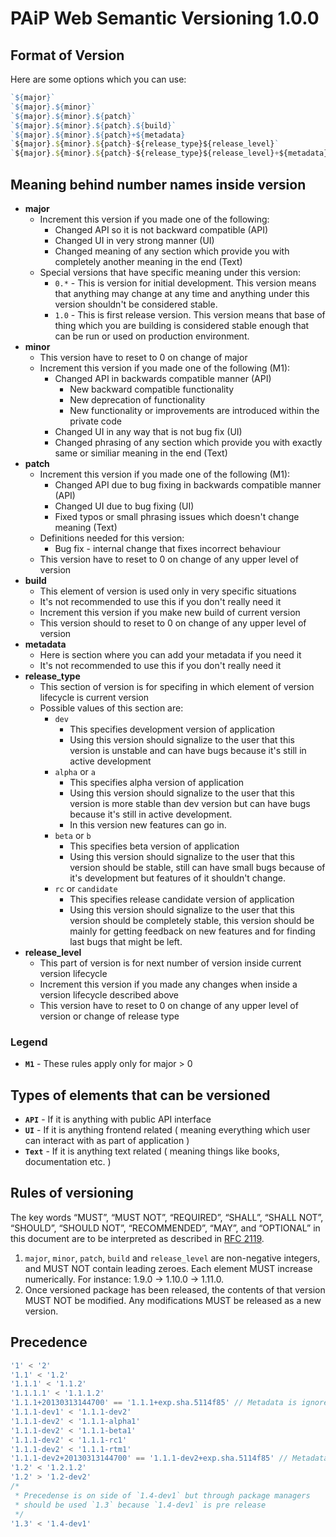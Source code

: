 # PAiP Web Semantic Versioning 1.0.0

## Format of Version

Here are some options which you can use:

```javascript
`${major}`
`${major}.${minor}`
`${major}.${minor}.${patch}`
`${major}.${minor}.${patch}.${build}`
`${major}.${minor}.${patch}+${metadata}
`${major}.${minor}.${patch}-${release_type}${release_level}`
`${major}.${minor}.${patch}-${release_type}${release_level}+${metadata}`
```

## Meaning behind number names inside version

- **major**
	- Increment this version if you made one of the following:
    	- Changed API so it is not backward compatible (API)
        - Changed UI in very strong manner (UI)
        - Changed meaning of any section which provide you with completely another meaning in the end (Text)
    - Special versions that have specific meaning under this version:
    	- `0.*` - This is version for initial development. This version means that anything may change at any time and anything under this version shouldn't be considered stable.
        - `1.0` - This is first release version. This version means that base of thing which you are building is considered stable enough that can be run or used on production environment.
- **minor**
    - This version have to reset to 0 on change of major
	- Increment this version if you made one of the following (M1):
    	- Changed API in backwards compatible manner (API)
        	- New backward compatible functionality
            - New deprecation of functionality
            - New functionality or improvements are introduced within the private code
        - Changed UI in any way that is not bug fix (UI)
        - Changed phrasing of any section which provide you with exactly same or similiar meaning in the end (Text)
- **patch**
	- Increment this version if you made one of the following (M1):
    	- Changed API due to bug fixing in backwards compatible manner (API)
        - Changed UI due to bug fixing (UI)
        - Fixed typos or small phrasing issues which doesn't change meaning (Text)
    - Definitions needed for this version:
    	- Bug fix - internal change that fixes incorrect behaviour
    - This version have to reset to 0 on change of any upper level of version
- **build**
	- This element of version is used only in very specific situations
    - It's not recommended to use this if you don't really need it
    - Increment this version if you make new build of current version
    - This version should to reset to 0 on change of any upper level of version
- **metadata**
	- Here is section where you can add your metadata if you need it
    - It's not recommended to use this if you don't really need it
- **release_type**
	- This section of version is for specifing in which element of version lifecycle is current version
    - Possible values of this section are:
    	- `dev`
        	- This specifies development version of application
            - Using this version should signalize to the user that this version is unstable and can have bugs because it's still in active development
        - `alpha` or `a`
        	- This specifies alpha version of application
            - Using this version should signalize to the user that this version is more stable than dev version but can have bugs because it's still in active development.
            - In this version new features can go in.
        - `beta` or `b`
        	- This specifies beta version of application
            - Using this version should signalize to the user that this version should be stable, still can have small bugs because of it's development but features of it shouldn't change.
        - `rc` or `candidate`
        	- This specifies release candidate version of application
            - Using this version should signalize to the user that this version should be completely stable, this version should be mainly for getting feedback on new features and for finding last bugs that might be left.
- **release_level**
	- This part of version is for next number of version inside current version lifecycle
    - Increment this version if you made any changes when inside a version lifecycle described above
    - This version have to reset to 0 on change of any upper level of version or change of release type
    
### Legend
- **`M1`** - These rules apply only for major > 0
    
## Types of elements that can be versioned
- **`API`** - If it is anything with public API interface
- **`UI`** - If it is anything frontend related ( meaning everything which user can interact with as part of application )
- **`Text`** - If it is anything text related ( meaning things like books, documentation etc. )

## Rules of versioning

The key words “MUST”, “MUST NOT”, “REQUIRED”, “SHALL”, “SHALL NOT”, “SHOULD”, “SHOULD NOT”, “RECOMMENDED”, “MAY”, and “OPTIONAL” in this document are to be interpreted as described in [RFC 2119](http://tools.ietf.org/html/rfc2119).

1. `major`, `minor`, `patch`, `build` and `release_level` are non-negative integers, and MUST NOT contain leading zeroes.  Each element MUST increase numerically. For instance: 1.9.0 -> 1.10.0 -> 1.11.0.
2. Once versioned package has been released, the contents of that version MUST NOT be modified. Any modifications MUST be released as a new version.

## Precedence

```javascript
'1' < '2'
'1.1' < '1.2'
'1.1.1' < '1.1.2'
'1.1.1.1' < '1.1.1.2'
'1.1.1+20130313144700' == '1.1.1+exp.sha.5114f85' // Metadata is ignored
'1.1.1-dev1' < '1.1.1-dev2'
'1.1.1-dev2' < '1.1.1-alpha1'
'1.1.1-dev2' < '1.1.1-beta1'
'1.1.1-dev2' < '1.1.1-rc1'
'1.1.1-dev2' < '1.1.1-rtm1'
'1.1.1-dev2+20130313144700' == '1.1.1-dev2+exp.sha.5114f85' // Metadata is ignored
'1.2' < '1.2.1.2'
'1.2' > '1.2-dev2'
/*
 * Precedense is on side of `1.4-dev1` but through package managers
 * should be used `1.3` because `1.4-dev1` is pre release
 */
'1.3' < '1.4-dev1'
```
